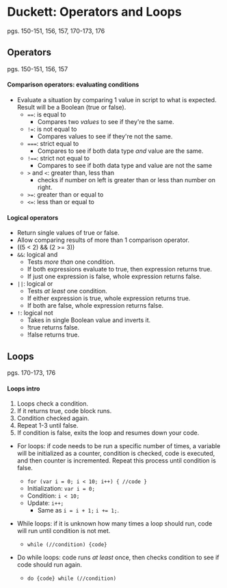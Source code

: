 # Duckett: Operators and Loops

pgs. 150-151, 156, 157, 170-173, 176

## Operators
pgs. 150-151, 156, 157

#### Comparison operators: evaluating conditions
- Evaluate a situation by comparing 1 value in script to what is expected. Result will be a Boolean (true or false). 
  - `==`: is equal to
    - Compares two _values_ to see if they're the same. 
  - `!=`: is not equal to
    - Compares values to see if they're not the same. 
  - `===`: strict equal to
    - Compares to see if both data type _and_ value are the same. 
  - `!==`: strict not equal to
    - Compares to see if both data type and value are not the same
  - `>` and `<`: greater than, less than
    - checks if number on left is greater than or less than number on right. 
  - `>=`:  greater than or equal to
  - `<=`: less than or equal to

#### Logical operators
- Return single values of true or false.
- Allow comparing results of more than 1 comparison operator. 
- ((5 < 2) && (2 >= 3))
- `&&`: logical and
  - Tests _more than_ one condition. 
  - If both expressions evaluate to true, then expression returns true. 
  - If just one expression is false, whole expression returns false. 
- `||`: logical or
  - Tests _at least_ one condition. 
  - If either expression is true, whole expression returns true. 
  - If both are false, whole expression returns false. 
- `!`: logical not
  - Takes in single Boolean value and inverts it. 
  - !true returns false. 
  - !false returns true. 

## Loops
pgs. 170-173, 176

#### Loops intro
1. Loops check a condition. 
2. If it returns true, code block runs. 
3. Condition checked again. 
4. Repeat 1-3 until false. 
5. If condition is false, exits the loop and resumes down your code. 

- For loops: if code needs to be run a specific number of times, a variable will be initialized as a counter, condition is checked, code is executed, and then counter is incremented. Repeat this process until condition is false. 
  - `for (var i = 0; i < 10; i++) { //code }`
  - Initialization: `var i = 0;`
  - Condition: `i < 10;`
  - Update: `i++;`
    - Same as `i = i + 1;` `i += 1;`. 

- While loops: if it is unknown how many times a loop should run, code will run until condition is not met. 
  - `while (//condition) {code}`

- Do while loops: code runs _at least_ once, then checks condition to see if code should run again. 
  - `do {code} while (//condition)`


